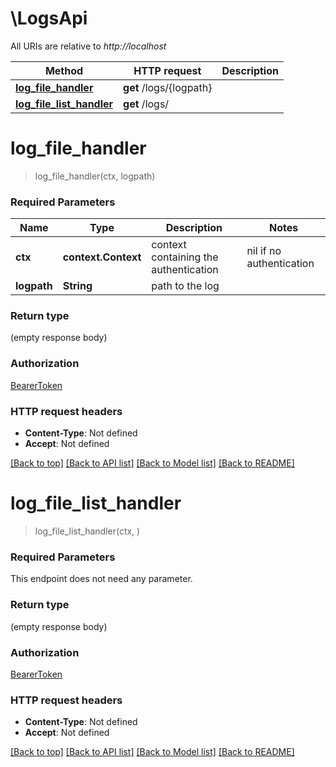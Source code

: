 # \LogsApi

All URIs are relative to *http://localhost*

Method | HTTP request | Description
------------- | ------------- | -------------
[**log_file_handler**](LogsApi.md#log_file_handler) | **get** /logs/{logpath} | 
[**log_file_list_handler**](LogsApi.md#log_file_list_handler) | **get** /logs/ | 


# **log_file_handler**
> log_file_handler(ctx, logpath)


### Required Parameters

Name | Type | Description  | Notes
------------- | ------------- | ------------- | -------------
 **ctx** | **context.Context** | context containing the authentication | nil if no authentication
  **logpath** | **String**| path to the log | 

### Return type

 (empty response body)

### Authorization

[BearerToken](../README.md#BearerToken)

### HTTP request headers

 - **Content-Type**: Not defined
 - **Accept**: Not defined

[[Back to top]](#) [[Back to API list]](../README.md#documentation-for-api-endpoints) [[Back to Model list]](../README.md#documentation-for-models) [[Back to README]](../README.md)

# **log_file_list_handler**
> log_file_list_handler(ctx, )


### Required Parameters
This endpoint does not need any parameter.

### Return type

 (empty response body)

### Authorization

[BearerToken](../README.md#BearerToken)

### HTTP request headers

 - **Content-Type**: Not defined
 - **Accept**: Not defined

[[Back to top]](#) [[Back to API list]](../README.md#documentation-for-api-endpoints) [[Back to Model list]](../README.md#documentation-for-models) [[Back to README]](../README.md)

